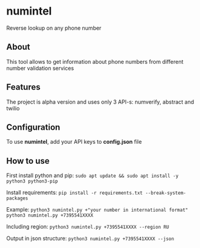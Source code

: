 # numintel
Reverse lookup on any phone number

## About
This tool allows to get information about phone numbers from different number validation services

## Features
The project is alpha version and uses only 3 API-s:
numverify, abstract and twilio

## Configuration
To use **numintel**, add your API keys to **config.json** file

## How to use
First install python and pip:
`sudo apt update && sudo apt install -y python3 python3-pip`

Install requirements:
`pip install -r requirements.txt --break-system-packages`

Example:
`python3 numintel.py +"your number in international format"`
`python3 numintel.py +7395541XXXX`

Including region:
`python3 numintel.py +7395541XXXX --region RU`

Output in json structure:
`python3 numintel.py +7395541XXXX --json`